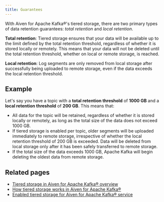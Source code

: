 ```yaml
---
title: Guarantees
---
```


With Aiven for Apache Kafka®\'s tiered storage, there are two primary
types of data retention guarantees: *total retention* and *local
retention*.

**Total retention**: Tiered storage ensures that your data will be
available up to the limit defined by the total retention threshold,
regardless of whether it is stored locally or remotely. This means that
your data will not be deleted until the total retention threshold,
whether on local or remote storage, is reached.

**Local retention**: Log segments are only removed from local storage
after successfully being uploaded to remote storage, even if the data
exceeds the local retention threshold.

## Example

Let\'s say you have a topic with a **total retention threshold** of
**1000 GB** and a **local retention threshold** of **200 GB**. This
means that:

-   All data for the topic will be retained, regardless of whether it is
    stored locally or remotely, as long as the total size of the data
    does not exceed 1000 GB.
-   If tiered storage is enabled per topic, older segments will be
    uploaded immediately to remote storage, irrespective of whether the
    local retention threshold of 200 GB is exceeded. Data will be
    deleted from local storage only after it has been safely transferred
    to remote storage.
-   If the total size of the data exceeds 1000 GB, Apache Kafka will
    begin deleting the oldest data from remote storage.

## Related pages

-   [Tiered storage in Aiven for Apache Kafka® overview](/docs/products/kafka/concepts/kafka-tiered-storage)
-   [How tiered storage works in Aiven for Apache Kafka®](/docs/products/kafka/concepts/tiered-storage-how-it-works)
-   [Enabled tiered storage for Aiven for Apache Kafka® service](/docs/products/kafka/howto/enable-kafka-tiered-storage)
